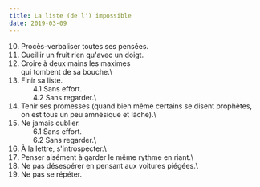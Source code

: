 ```yaml
---
title: La liste (de l') impossible
date: 2019-03-09
---
```


10. Procès-verbaliser toutes ses pensées.
9. Cueillir un fruit rien qu'avec un doigt.
8. Croire à deux mains les maximes\
qui tombent de sa bouche.\
7. Finir sa liste.\
&nbsp;&nbsp;&nbsp;&nbsp;&nbsp;&nbsp;4.1 Sans effort.\
&nbsp;&nbsp;&nbsp;&nbsp;&nbsp;&nbsp;4.2 Sans regarder.\
6. Tenir ses promesses (quand bien même certains se disent prophètes, on est tous un peu amnésique et lâche).\
5. Ne jamais oublier.\
&nbsp;&nbsp;&nbsp;&nbsp;&nbsp;&nbsp;6.1 Sans effort.\
&nbsp;&nbsp;&nbsp;&nbsp;&nbsp;&nbsp;6.2 Sans regarder.\
4. À la lettre, s'introspecter.\
3. Penser aisément à garder le même rythme en riant.\
2. Ne pas désespérer en pensant aux voitures piégées.\
1. Ne pas se répéter.